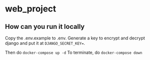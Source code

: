 # web_project
## How can you run it locally
Copy the .env.example to .env. Generate a key to encrypt and decrypt django and put it at `DJANGO_SECRET_KEY=`.

Then do `docker-compose up -d`
To terminate, do `docker-compose down`
